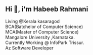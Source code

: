 ## Hi 👋, i'm Habeeb Rahmani
Living @Kerala kasaragod<br>
BCA(Batchelor of Computer Science)<br>
MCA(Master of Computer Science)<br>
Mangalore University ,Karnataka.<br>
Currently Working @ InfoPark Trissur.<br>
Az Software Developer<br>


<!--
**outlook313/outlook313** is a ✨ _special_ ✨ repository because its `README.md` (this file) appears on your GitHub profile.

Here are some ideas to get you starte
